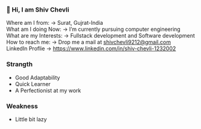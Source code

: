 ### 👋 Hi, I am Shiv Chevli 

Where am I from: -> Surat, Gujrat-India<br>
What am I doing Now: -> I’m currently pursuing computer engineering<br>
What are my Interests: -> Fullstack development and Software development <br>
How to reach me: -> Drop me a mail at shivchevli9212@gmail.com<br>
LinkedIn Proflie ->  https://www.linkedin.com/in/shiv-chevli-1232002<br>


### Strangth

<ul>
 <li>Good Adaptability</li>
<li>Quick Learner</li>
<li>A Perfectionist at my work</li>
</ul>

### Weakness

<ul>
<li>Little bit lazy</li>
</ul>


<!--
**ShivChevli/ShivChevli** is a ✨ _special_ ✨ repository because its `README.md` (this file) appears on your GitHub profile.

Here are some ideas to get you started:

- 🔭 I’m currently working on ...
- 🌱 I’m currently learning ...
- 👯 I’m looking to collaborate on ...
- 🤔 I’m looking for help with ...
- 💬 Ask me about ...
- 😄 Pronouns: ...
- ⚡ Fun fact: ...
-->
